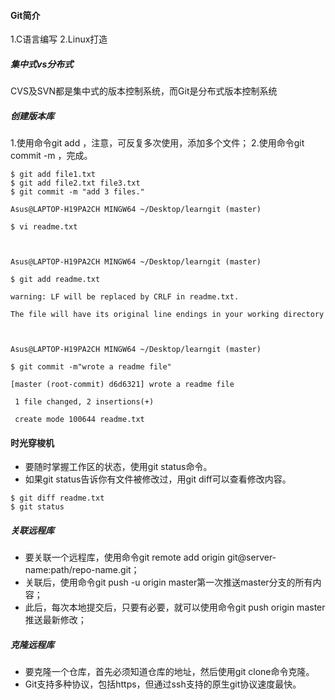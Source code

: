 #### Git简介
1.C语言编写
2.Linux打造
##### 集中式vs分布式
CVS及SVN都是集中式的版本控制系统，而Git是分布式版本控制系统
##### 创建版本库

1.使用命令git add <file>，注意，可反复多次使用，添加多个文件；
2.使用命令git commit -m <message>，完成。
```
$ git add file1.txt
$ git add file2.txt file3.txt
$ git commit -m "add 3 files."
```
```
Asus@LAPTOP-H19PA2CH MINGW64 ~/Desktop/learngit (master)

$ vi readme.txt



Asus@LAPTOP-H19PA2CH MINGW64 ~/Desktop/learngit (master)

$ git add readme.txt

warning: LF will be replaced by CRLF in readme.txt.

The file will have its original line endings in your working directory



Asus@LAPTOP-H19PA2CH MINGW64 ~/Desktop/learngit (master)

$ git commit -m"wrote a readme file"

[master (root-commit) d6d6321] wrote a readme file

 1 file changed, 2 insertions(+)

 create mode 100644 readme.txt

```
#### 时光穿梭机
- 要随时掌握工作区的状态，使用git status命令。
- 如果git status告诉你有文件被修改过，用git diff可以查看修改内容。
```
$ git diff readme.txt
$ git status
```
##### 关联远程库
- 要关联一个远程库，使用命令git remote add origin git@server-name:path/repo-name.git；
- 关联后，使用命令git push -u origin master第一次推送master分支的所有内容；
- 此后，每次本地提交后，只要有必要，就可以使用命令git push origin master推送最新修改；
##### 克隆远程库

- 要克隆一个仓库，首先必须知道仓库的地址，然后使用git clone命令克隆。
- Git支持多种协议，包括https，但通过ssh支持的原生git协议速度最快。
